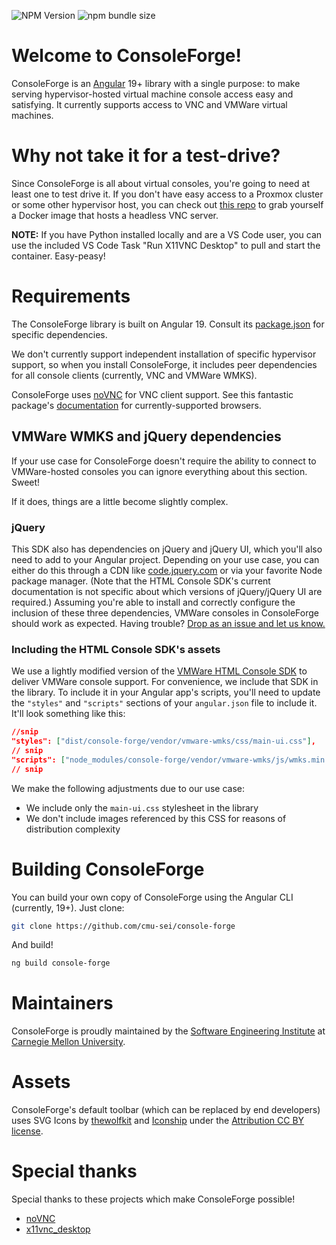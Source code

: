 ![NPM Version](https://img.shields.io/npm/v/%40cmusei%2Fconsole-forge)
![npm bundle size](https://img.shields.io/bundlephobia/minzip/%40cmusei%2Fconsole-forge)

# Welcome to ConsoleForge!

ConsoleForge is an [Angular](https://angular.dev/) 19+ library with a single purpose: to make serving hypervisor-hosted virtual machine console access easy and satisfying. It currently supports access to VNC and VMWare virtual machines.

# Why not take it for a test-drive?

Since ConsoleForge is all about virtual consoles, you're going to need at least one to test drive it. If you don't have easy access to a Proxmox cluster or some other hypervisor host, you can check out [this repo](https://github.com/x11vnc/x11vnc-desktop) to grab yourself a Docker image that hosts a headless VNC server.

**NOTE:** If you have Python installed locally and are a VS Code user, you can use the included VS Code Task "Run X11VNC Desktop" to pull and start the container. Easy-peasy!

# Requirements

The ConsoleForge library is built on Angular 19. Consult its [package.json](/projects/console-forge/package.json) for specific dependencies.

We don't currently support independent installation of specific hypervisor support, so when you install ConsoleForge, it includes peer dependencies for all console clients (currently, VNC and VMWare WMKS).

ConsoleForge uses [noVNC](https://www.npmjs.com/package/@novnc/novnc) for VNC client support. See this fantastic package's [documentation](https://github.com/novnc/noVNC?tab=readme-ov-file#browser-requirements) for currently-supported browsers.

## VMWare WMKS and jQuery dependencies

If your use case for ConsoleForge doesn't require the ability to connect to VMWare-hosted consoles you can ignore everything about this section. Sweet!

If it does, things are a little become slightly complex.

### jQuery

This SDK also has dependencies on jQuery and jQuery UI, which you'll also need to add to your Angular project. Depending on your use case, you can either do this through a CDN like [code.jquery.com](https://code.jquery.com/jquery-3.7.1.min.js) or via your favorite Node package manager. (Note that the HTML Console SDK's current documentation is not specific about which versions of jQuery/jQuery UI are required.) Assuming you're able to install and correctly configure the inclusion of these three dependencies, VMWare consoles in ConsoleForge should work as expected. Having trouble? [Drop as an issue and let us know.](https://github.com/cmu-sei/console-forge/issues)

### Including the HTML Console SDK's assets

We use a lightly modified version of the [VMWare HTML Console SDK](https://techdocs.broadcom.com/us/en/vmware-cis/vsphere/vsphere-sdks-tools/8-0/html-console-sdk-programming-guide.html) to deliver VMWare console support. For convenience, we include that SDK in the library. To include it in your Angular app's scripts, you'll need to update the `"styles"` and `"scripts"` sections of your `angular.json` file to include it. It'll look something like this:

```json
//snip
"styles": ["dist/console-forge/vendor/vmware-wmks/css/main-ui.css"],
// snip
"scripts": ["node_modules/console-forge/vendor/vmware-wmks/js/wmks.min.js"]
// snip
```

We make the following adjustments due to our use case:

- We include only the `main-ui.css` stylesheet in the library
- We don't include images referenced by this CSS for reasons of distribution complexity

# Building ConsoleForge

You can build your own copy of ConsoleForge using the Angular CLI (currently, 19+). Just clone:

```bash
git clone https://github.com/cmu-sei/console-forge
```

And build!

```bash
ng build console-forge
```

# Maintainers

ConsoleForge is proudly maintained by the [Software Engineering Institute](https://sei.cmu.edu/) at [Carnegie Mellon University](https://www.cmu.edu/).

# Assets

ConsoleForge's default toolbar (which can be replaced by end developers) uses SVG Icons by [thewolfkit](https://www.svgrepo.com/collection/wolf-kit-rounded-line-icons/) and [Iconship](https://www.svgrepo.com/collection/iconship-interface-icons/)
under the [Attribution CC BY license](https://www.svgrepo.com/page/licensing/#CC%20Attribution).

# Special thanks

Special thanks to these projects which make ConsoleForge possible!

- [noVNC](https://novnc.com/info.html)
- [x11vnc_desktop](https://hub.docker.com/r/x11vnc/docker-desktop)

